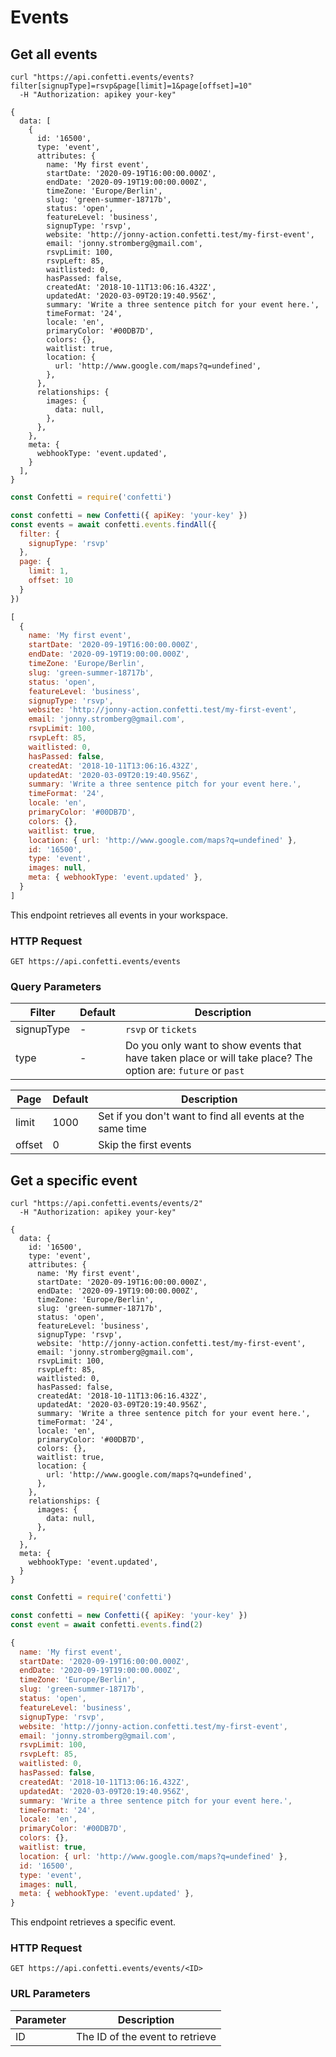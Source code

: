 # Events



## Get all events


```shell
curl "https://api.confetti.events/events?filter[signupType]=rsvp&page[limit]=1&page[offset]=10"
  -H "Authorization: apikey your-key"
```
```shell
{
  data: [
    {
      id: '16500',
      type: 'event',
      attributes: {
        name: 'My first event',
        startDate: '2020-09-19T16:00:00.000Z',
        endDate: '2020-09-19T19:00:00.000Z',
        timeZone: 'Europe/Berlin',
        slug: 'green-summer-18717b',
        status: 'open',
        featureLevel: 'business',
        signupType: 'rsvp',
        website: 'http://jonny-action.confetti.test/my-first-event',
        email: 'jonny.stromberg@gmail.com',
        rsvpLimit: 100,
        rsvpLeft: 85,
        waitlisted: 0,
        hasPassed: false,
        createdAt: '2018-10-11T13:06:16.432Z',
        updatedAt: '2020-03-09T20:19:40.956Z',
        summary: 'Write a three sentence pitch for your event here.',
        timeFormat: '24',
        locale: 'en',
        primaryColor: '#00DB7D',
        colors: {},
        waitlist: true,
        location: {
          url: 'http://www.google.com/maps?q=undefined',
        },
      },
      relationships: {
        images: {
          data: null,
        },
      },
    },
    meta: {
      webhookType: 'event.updated',
    }
  ],
}
```

```javascript
const Confetti = require('confetti')

const confetti = new Confetti({ apiKey: 'your-key' })
const events = await confetti.events.findAll({
  filter: {
    signupType: 'rsvp'
  },
  page: {
    limit: 1,
    offset: 10
  }
})
```

```javascript
[
  {
    name: 'My first event',
    startDate: '2020-09-19T16:00:00.000Z',
    endDate: '2020-09-19T19:00:00.000Z',
    timeZone: 'Europe/Berlin',
    slug: 'green-summer-18717b',
    status: 'open',
    featureLevel: 'business',
    signupType: 'rsvp',
    website: 'http://jonny-action.confetti.test/my-first-event',
    email: 'jonny.stromberg@gmail.com',
    rsvpLimit: 100,
    rsvpLeft: 85,
    waitlisted: 0,
    hasPassed: false,
    createdAt: '2018-10-11T13:06:16.432Z',
    updatedAt: '2020-03-09T20:19:40.956Z',
    summary: 'Write a three sentence pitch for your event here.',
    timeFormat: '24',
    locale: 'en',
    primaryColor: '#00DB7D',
    colors: {},
    waitlist: true,
    location: { url: 'http://www.google.com/maps?q=undefined' },
    id: '16500',
    type: 'event',
    images: null,
    meta: { webhookType: 'event.updated' },
  }
]
```

This endpoint retrieves all events in your workspace.

### HTTP Request

`GET https://api.confetti.events/events`

### Query Parameters

Filter | Default | Description
--------- | ------- | -----------
signupType | - | `rsvp` or `tickets`
type | - | Do you only want to show events that have taken place or will take place? The option are: `future` or `past`

Page | Default | Description
--------- | ------- | -----------
limit | 1000 | Set if you don't want to find all events at the same time
offset | 0 | Skip the first events 




## Get a specific event

```shell
curl "https://api.confetti.events/events/2"
  -H "Authorization: apikey your-key"
```
```shell
{
  data: {
    id: '16500',
    type: 'event',
    attributes: {
      name: 'My first event',
      startDate: '2020-09-19T16:00:00.000Z',
      endDate: '2020-09-19T19:00:00.000Z',
      timeZone: 'Europe/Berlin',
      slug: 'green-summer-18717b',
      status: 'open',
      featureLevel: 'business',
      signupType: 'rsvp',
      website: 'http://jonny-action.confetti.test/my-first-event',
      email: 'jonny.stromberg@gmail.com',
      rsvpLimit: 100,
      rsvpLeft: 85,
      waitlisted: 0,
      hasPassed: false,
      createdAt: '2018-10-11T13:06:16.432Z',
      updatedAt: '2020-03-09T20:19:40.956Z',
      summary: 'Write a three sentence pitch for your event here.',
      timeFormat: '24',
      locale: 'en',
      primaryColor: '#00DB7D',
      colors: {},
      waitlist: true,
      location: {
        url: 'http://www.google.com/maps?q=undefined',
      },
    },
    relationships: {
      images: {
        data: null,
      },
    },
  },
  meta: {
    webhookType: 'event.updated',
  }
}
```

```javascript
const Confetti = require('confetti')

const confetti = new Confetti({ apiKey: 'your-key' })
const event = await confetti.events.find(2)
```
```javascript
{
  name: 'My first event',
  startDate: '2020-09-19T16:00:00.000Z',
  endDate: '2020-09-19T19:00:00.000Z',
  timeZone: 'Europe/Berlin',
  slug: 'green-summer-18717b',
  status: 'open',
  featureLevel: 'business',
  signupType: 'rsvp',
  website: 'http://jonny-action.confetti.test/my-first-event',
  email: 'jonny.stromberg@gmail.com',
  rsvpLimit: 100,
  rsvpLeft: 85,
  waitlisted: 0,
  hasPassed: false,
  createdAt: '2018-10-11T13:06:16.432Z',
  updatedAt: '2020-03-09T20:19:40.956Z',
  summary: 'Write a three sentence pitch for your event here.',
  timeFormat: '24',
  locale: 'en',
  primaryColor: '#00DB7D',
  colors: {},
  waitlist: true,
  location: { url: 'http://www.google.com/maps?q=undefined' },
  id: '16500',
  type: 'event',
  images: null,
  meta: { webhookType: 'event.updated' },
}
```

This endpoint retrieves a specific event.


### HTTP Request

`GET https://api.confetti.events/events/<ID>`

### URL Parameters

Parameter | Description
--------- | -----------
ID | The ID of the event to retrieve